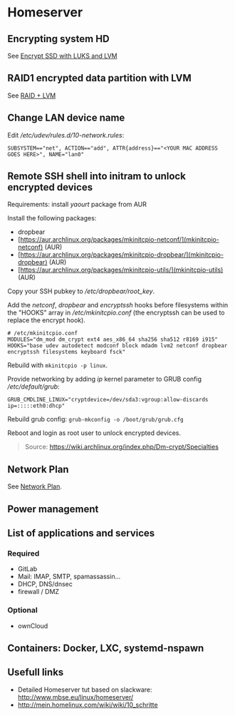 # Homeserver


## Encrypting system HD

See [Encrypt SSD with LUKS and LVM](../linux/encrypt_system_ssd.md)


## RAID1 encrypted data partition with LVM

See [RAID + LVM](../linux/raid+lvm.md)



## Change LAN device name

Edit */etc/udev/rules.d/10-network.rules*:

```
SUBSYSTEM=="net", ACTION=="add", ATTR{address}=="<YOUR MAC ADDRESS GOES HERE>", NAME="lan0"
```


## Remote SSH shell into initram to unlock encrypted devices

Requirements: install *yaourt* package from AUR

Install the following packages:
- dropbear
- [https://aur.archlinux.org/packages/mkinitcpio-netconf/](mkinitcpio-netconf) (AUR)
- [https://aur.archlinux.org/packages/mkinitcpio-dropbear/](mkinitcpio-dropbear) (AUR)
- [https://aur.archlinux.org/packages/mkinitcpio-utils/](mkinitcpio-utils) (AUR)

Copy your SSH pubkey to */etc/dropbear/root_key*.

Add the *netconf*, *dropbear* and *encryptssh* hooks before filesystems within the "HOOKS" array in */etc/mkinitcpio.conf* (the encryptssh can be used to replace the encrypt hook).
```
# /etc/mkinitcpio.conf
MODULES="dm_mod dm_crypt ext4 aes_x86_64 sha256 sha512 r8169 i915"
HOOKS="base udev autodetect modconf block mdadm lvm2 netconf dropbear encryptssh filesystems keyboard fsck"
```

Rebuild with `mkinitcpio -p linux`.

Provide networking by adding *ip* kernel parameter to GRUB config */etc/default/grub*:
```
GRUB_CMDLINE_LINUX="cryptdevice=/dev/sda3:vgroup:allow-discards ip=:::::eth0:dhcp"
```

Rebuild grub config:
`grub-mkconfig -o /boot/grub/grub.cfg`

Reboot and login as root user to unlock encrypted devices.

> Source: https://wiki.archlinux.org/index.php/Dm-crypt/Specialties


## Network Plan

See [Network Plan](network_plan.md).


## Power management



## List of applications and services

### Required
- GitLab 
- Mail: IMAP, SMTP, spamassassin...
- DHCP, DNS/dnsec
- firewall / DMZ

### Optional
- ownCloud


## Containers: Docker, LXC, systemd-nspawn


## Usefull links
- Detailed Homeserver tut based on slackware: http://www.mbse.eu/linux/homeserver/
- http://mein.homelinux.com/wiki/wiki/10_schritte



